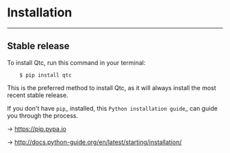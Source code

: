 # Installation
-------


## Stable release

To install Qtc, run this command in your terminal:
```
    $ pip install qtc
```

This is the preferred method to install Qtc, as it will always install the most recent stable release.

If you don't have `pip`_ installed, this `Python installation guide`_ can guide
you through the process.

-> https://pip.pypa.io

-> http://docs.python-guide.org/en/latest/starting/installation/
